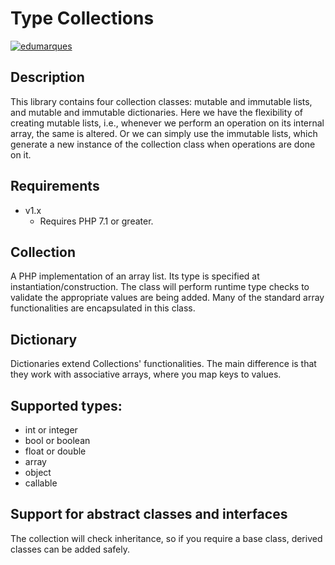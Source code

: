 Type Collections
================
[![edumarques](https://circleci.com/gh/edumarques/typed-collections.svg?style=svg)](https://app.circleci.com/pipelines/github/edumarques)

## Description

This library contains four collection classes: mutable and immutable lists, and mutable and immutable dictionaries. Here we have the flexibility of creating mutable lists, i.e., whenever we perform an operation on its internal array, the same is altered. Or we can simply use the immutable lists, which generate a new instance of the collection class when operations are done on it.

## Requirements

- v1.x
  - Requires PHP 7.1 or greater.

## Collection

A PHP implementation of an array list. Its type is specified at instantiation/construction. The class will perform runtime type checks to validate the appropriate values are being added. Many of the standard array functionalities are encapsulated in this class.

## Dictionary

Dictionaries extend Collections' functionalities. The main difference is that they work with associative arrays, where you map keys to values.

## Supported types:

- int or integer 
- bool or boolean
- float or double
- array
- object
- callable

## Support for abstract classes and interfaces

The collection will check inheritance, so if you require a base class, derived classes can be added safely.
